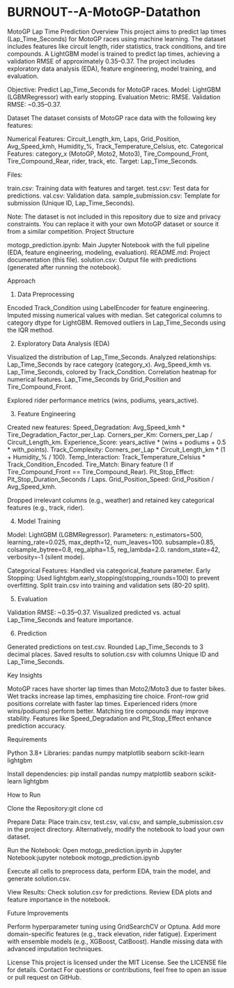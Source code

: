 # BURNOUT--A-MotoGP-Datathon

MotoGP Lap Time Prediction
Overview
This project aims to predict lap times (Lap_Time_Seconds) for MotoGP races using machine learning. The dataset includes features like circuit length, rider statistics, track conditions, and tire compounds. A LightGBM model is trained to predict lap times, achieving a validation RMSE of approximately 0.35–0.37. The project includes exploratory data analysis (EDA), feature engineering, model training, and evaluation.

Objective: Predict Lap_Time_Seconds for MotoGP races.
Model: LightGBM (LGBMRegressor) with early stopping.
Evaluation Metric: RMSE.
Validation RMSE: ~0.35–0.37.

Dataset
The dataset consists of MotoGP race data with the following key features:

Numerical Features: Circuit_Length_km, Laps, Grid_Position, Avg_Speed_kmh, Humidity_%, Track_Temperature_Celsius, etc.
Categorical Features: category_x (MotoGP, Moto2, Moto3), Tire_Compound_Front, Tire_Compound_Rear, rider, track, etc.
Target: Lap_Time_Seconds.

Files:

train.csv: Training data with features and target.
test.csv: Test data for predictions.
val.csv: Validation data.
sample_submission.csv: Template for submission (Unique ID, Lap_Time_Seconds).

Note: The dataset is not included in this repository due to size and privacy constraints. You can replace it with your own MotoGP dataset or source it from a similar competition.
Project Structure

motogp_prediction.ipynb: Main Jupyter Notebook with the full pipeline (EDA, feature engineering, modeling, evaluation).
README.md: Project documentation (this file).
solution.csv: Output file with predictions (generated after running the notebook).

Approach
1. Data Preprocessing

Encoded Track_Condition using LabelEncoder for feature engineering.
Imputed missing numerical values with median.
Set categorical columns to category dtype for LightGBM.
Removed outliers in Lap_Time_Seconds using the IQR method.

2. Exploratory Data Analysis (EDA)

Visualized the distribution of Lap_Time_Seconds.
Analyzed relationships:
Lap_Time_Seconds by race category (category_x).
Avg_Speed_kmh vs. Lap_Time_Seconds, colored by Track_Condition.
Correlation heatmap for numerical features.
Lap_Time_Seconds by Grid_Position and Tire_Compound_Front.


Explored rider performance metrics (wins, podiums, years_active).

3. Feature Engineering

Created new features:
Speed_Degradation: Avg_Speed_kmh * Tire_Degradation_Factor_per_Lap.
Corners_per_Km: Corners_per_Lap / Circuit_Length_km.
Experience_Score: years_active * (wins + podiums + 0.5 * with_points).
Track_Complexity: Corners_per_Lap * Circuit_Length_km * (1 + Humidity_% / 100).
Temp_Interaction: Track_Temperature_Celsius * Track_Condition_Encoded.
Tire_Match: Binary feature (1 if Tire_Compound_Front == Tire_Compound_Rear).
Pit_Stop_Effect: Pit_Stop_Duration_Seconds / Laps.
Grid_Position_Speed: Grid_Position / Avg_Speed_kmh.


Dropped irrelevant columns (e.g., weather) and retained key categorical features (e.g., track, rider).

4. Model Training

Model: LightGBM (LGBMRegressor).
Parameters:
n_estimators=500, learning_rate=0.025, max_depth=12, num_leaves=100.
subsample=0.85, colsample_bytree=0.8, reg_alpha=1.5, reg_lambda=2.0.
random_state=42, verbosity=-1 (silent mode).


Categorical Features: Handled via categorical_feature parameter.
Early Stopping: Used lightgbm.early_stopping(stopping_rounds=100) to prevent overfitting.
Split train.csv into training and validation sets (80-20 split).

5. Evaluation

Validation RMSE: ~0.35–0.37.
Visualized predicted vs. actual Lap_Time_Seconds and feature importance.

6. Prediction

Generated predictions on test.csv.
Rounded Lap_Time_Seconds to 3 decimal places.
Saved results to solution.csv with columns Unique ID and Lap_Time_Seconds.

Key Insights

MotoGP races have shorter lap times than Moto2/Moto3 due to faster bikes.
Wet tracks increase lap times, emphasizing tire choice.
Front-row grid positions correlate with faster lap times.
Experienced riders (more wins/podiums) perform better.
Matching tire compounds may improve stability.
Features like Speed_Degradation and Pit_Stop_Effect enhance prediction accuracy.

Requirements

Python 3.8+
Libraries:
pandas
numpy
matplotlib
seaborn
scikit-learn
lightgbm



Install dependencies:
pip install pandas numpy matplotlib seaborn scikit-learn lightgbm

How to Run

Clone the Repository:git clone <repository-url>
cd <repository-name>


Prepare Data:
Place train.csv, test.csv, val.csv, and sample_submission.csv in the project directory.
Alternatively, modify the notebook to load your own dataset.


Run the Notebook:
Open motogp_prediction.ipynb in Jupyter Notebook:jupyter notebook motogp_prediction.ipynb


Execute all cells to preprocess data, perform EDA, train the model, and generate solution.csv.


View Results:
Check solution.csv for predictions.
Review EDA plots and feature importance in the notebook.



Future Improvements

Perform hyperparameter tuning using GridSearchCV or Optuna.
Add more domain-specific features (e.g., track elevation, rider fatigue).
Experiment with ensemble models (e.g., XGBoost, CatBoost).
Handle missing data with advanced imputation techniques.

License
This project is licensed under the MIT License. See the LICENSE file for details.
Contact
For questions or contributions, feel free to open an issue or pull request on GitHub.
